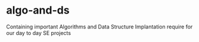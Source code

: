 # algo-and-ds
Containing important Algorithms and Data Structure Implantation require for our day to day SE projects

